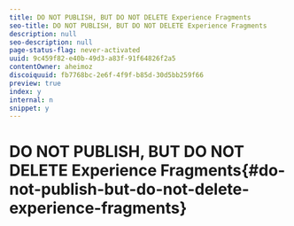 ```yaml
---
title: DO NOT PUBLISH, BUT DO NOT DELETE Experience Fragments
seo-title: DO NOT PUBLISH, BUT DO NOT DELETE Experience Fragments
description: null
seo-description: null
page-status-flag: never-activated
uuid: 9c459f82-e40b-49d3-a83f-91f64826f2a5
contentOwner: aheimoz
discoiquuid: fb7768bc-2e6f-4f9f-b85d-30d5bb259f66
preview: true
index: y
internal: n
snippet: y
---
```


# DO NOT PUBLISH, BUT DO NOT DELETE Experience Fragments{#do-not-publish-but-do-not-delete-experience-fragments}

<!--
Comment Type: remark
Last Modified By: Alison Heimoz (aheimoz)
Last Modified Date: 2018-12-19T08:35:14.751-0500
<p>6.5 CONTENT</p>
-->

<!--
Comment Type: remark
Last Modified By: Alison Heimoz (aheimoz)
Last Modified Date: 2018-12-19T08:41:05.157-0500
<p>https://jira.corp.adobe.com/browse/CQDOC-11638</p>
<p>conventions to be respected when developing social variations - and the components to be used:</p>
<p>Hardcoded node properties:<br /> <strong>fileReference</strong>, <strong>fileName</strong> - for extracting image<br /> <strong>text</strong> - for extracting text</p>
<p>Components which do NOT use this convention will not be taken into consideration.</p>
<p> </p>
<p>The ideea under it is that after you create a master variation, you can also create social variations (trim some text, remove some images, etc.)</p>
<p>Related to the last issue, to give a but more context:</p>
<p>· Social variants can be posted on social media (text and image).</p>
<p>· The social variants in AEM can contain any components (text components, image components, etc.)</p>
<p>· In order to poste the correct text and image to the social media network, some conventions need to be respected if custom components are built by customers.</p>
<p>- For text components the text must be saved as a property called `<strong>text</strong> ` on the component.</p>
<p>- For image components the image must be saved as a `<strong>fileReference</strong>` or `<strong>fileName</strong>` on the component.</p>
<p> </p>
-->

